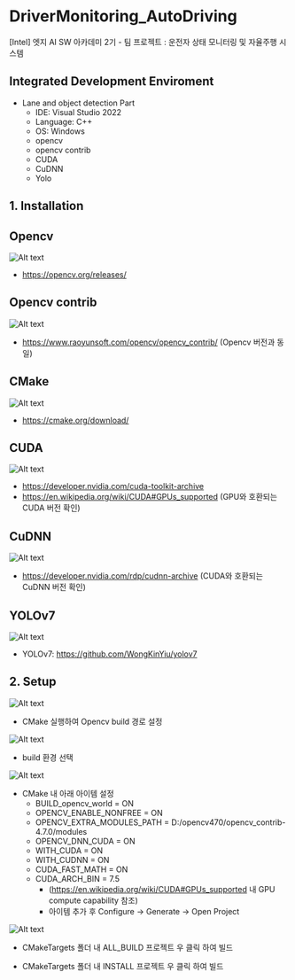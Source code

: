 # DriverMonitoring_AutoDriving
[Intel] 엣지 AI SW 아카데미 2기 - 팀 프로젝트 : 운전자 상태 모니터링 및 자율주행 시스템

## Integrated Development Enviroment
*   Lane and object detection Part
    -  IDE: Visual Studio 2022
    -  Language: C++
    -  OS: Windows
    -  opencv
    -  opencv contrib
    -  CUDA
    -  CuDNN
    -  Yolo

## 1. Installation
 ## Opencv

 ![Alt text](image-8.png)

  - https://opencv.org/releases/

 ## Opencv contrib

 ![Alt text](image-10.png)

  - https://www.raoyunsoft.com/opencv/opencv_contrib/ (Opencv 버전과 동일)

 ## CMake 

 ![Alt text](image-12.png)

  - https://cmake.org/download/

 ## CUDA

 ![Alt text](image-15.png)

  - https://developer.nvidia.com/cuda-toolkit-archive
  - https://en.wikipedia.org/wiki/CUDA#GPUs_supported (GPU와 호환되는 CUDA 버전 확인)

 ## CuDNN

 ![Alt text](image-16.png)

  - https://developer.nvidia.com/rdp/cudnn-archive (CUDA와 호환되는 CuDNN 버전 확인)

 ## YOLOv7

 ![Alt text](image-17.png)

  - YOLOv7: https://github.com/WongKinYiu/yolov7
  
## 2. Setup
 ![Alt text](image-1.png)
 * CMake 실행하여 Opencv build 경로 설정

 ![Alt text](image-4.png)
 
 * build 환경 선택

 ![Alt text](image-5.png)

 * CMake 내 아래 아이템 설정
   * BUILD_opencv_world = ON
   * OPENCV_ENABLE_NONFREE = ON
   * OPENCV_EXTRA_MODULES_PATH = D:/opencv470/opencv_contrib-4.7.0/modules
   * OPENCV_DNN_CUDA = ON
   * WITH_CUDA = ON
   * WITH_CUDNN = ON
   * CUDA_FAST_MATH = ON
   * CUDA_ARCH_BIN = 7.5
     * (https://en.wikipedia.org/wiki/CUDA#GPUs_supported 내 GPU compute capability 참조) 
     * 아이템 추가 후 Configure -> Generate -> Open Project

 ![Alt text](image.png)

 * CMakeTargets 폴더 내 ALL_BUILD 프로젝트 우 클릭 하여 빌드
 
 * CMakeTargets 폴더 내 INSTALL 프로젝트 우 클릭 하여 빌드
